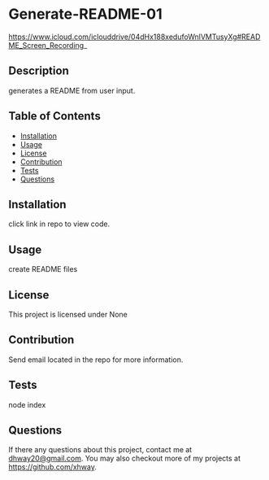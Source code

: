 # Generate-README-01

https://www.icloud.com/iclouddrive/04dHx188xedufoWnlVMTusyXg#README_Screen_Recording_
    
## Description

generates a README from user input.

## Table of Contents

* [Installation](#install)
* [Usage](#usage)
* [License](#license)
* [Contribution](#contributors)
* [Tests](#test)
* [Questions](#questions)

## Installation
click link in repo to view code.

## Usage
create README files

## License
This project is licensed under None

## Contribution
Send email located in the repo for more information.

## Tests
node index

## Questions
If there any questions about this project, contact me at dhway20@gmail.com. You may also checkout more of my projects at https://github.com/xhway.
    
